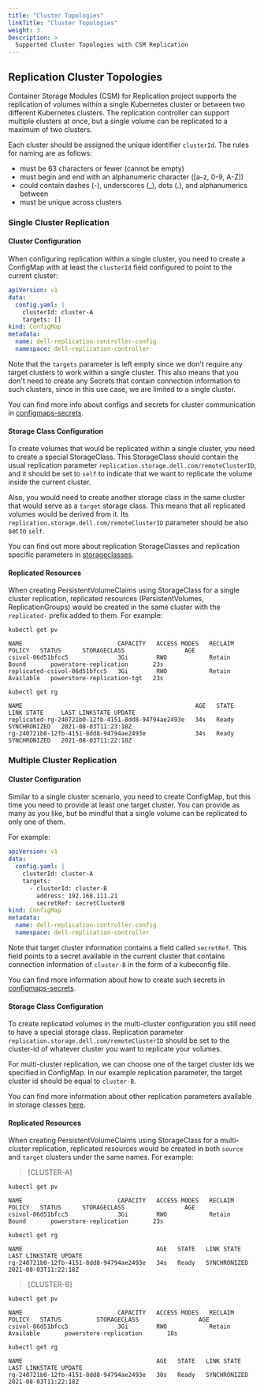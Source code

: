 ```yaml
---
title: "Cluster Topologies"
linkTitle: "Cluster Topologies"
weight: 3
Description: >
  Supported Cluster Topologies with CSM Replication
---
```


## Replication Cluster Topologies

Container Storage Modules (CSM) for Replication project supports the replication of volumes within a single Kubernetes cluster or between two different
Kubernetes clusters. The replication controller can support multiple clusters at once, but a single volume can be replicated to a maximum of two clusters.

Each cluster should be assigned the unique identifier `clusterId`. The rules for naming are as follows:
* must be 63 characters or fewer (cannot be empty)
* must begin and end with an alphanumeric character ([a-z, 0-9, A-Z])
* could contain dashes (-), underscores (_), dots (.), and alphanumerics between
* must be unique across clusters

### Single Cluster Replication

#### Cluster Configuration

When configuring replication within a single cluster, you need to create a ConfigMap with at least the `clusterId`
field configured to point to the current cluster:
```yaml
apiVersion: v1
data:
  config.yaml: |
    clusterId: cluster-A
    targets: []
kind: ConfigMap
metadata:
  name: dell-replication-controller-config
  namespace: dell-replication-controller
```
Note that the `targets` parameter is left empty since we don't require any target clusters to work within a single cluster.
This also means that you don't need to create any Secrets that contain connection information to such clusters, since in this use case, we
are limited to a single cluster.

You can find more info about configs and secrets for cluster communication in [configmaps-secrets](../../deployment/helm/modules/installation/replication/configmap-secrets/).

#### Storage Class Configuration

To create volumes that would be replicated within a single cluster, you need to create a special StorageClass.
This StorageClass should contain the usual replication parameter `replication.storage.dell.com/remoteClusterID`, and it should
be set to `self` to indicate that we want to replicate the volume inside the current cluster.

Also, you would need to create another storage class in the same cluster that would serve as a `target` storage class. This means that all replicated volumes would be derived from it. Its `replication.storage.dell.com/remoteClusterID` parameter should be also set to `self`.

You can find out more about replication StorageClasses and replication specific parameters in [storageclasses](../../deployment/helm/modules/installation/replication/storageclasses).

#### Replicated Resources

When creating PersistentVolumeClaims using StorageClass for a single cluster replication, replicated resources (PersistentVolumes,
ReplicationGroups) would be created in the same cluster with the `replicated-` prefix added to them. For example:
```shell
kubectl get pv 
```
```
NAME                           CAPACITY   ACCESS MODES   RECLAIM POLICY   STATUS      STORAGECLASS                 AGE
csivol-06d51bfcc5              3Gi        RWO            Retain           Bound       powerstore-replication       23s
replicated-csivol-06d51bfcc5   3Gi        RWO            Retain           Available   powerstore-replication-tgt   23s
```
```shell
kubectl get rg
```
```
NAME                                                 AGE   STATE   LINK STATE     LAST LINKSTATE UPDATE
replicated-rg-240721b0-12fb-4151-8dd8-94794ae2493e   34s   Ready   SYNCHRONIZED   2021-08-03T11:23:18Z
rg-240721b0-12fb-4151-8dd8-94794ae2493e              34s   Ready   SYNCHRONIZED   2021-08-03T11:22:18Z
```

### Multiple Cluster Replication

#### Cluster Configuration

Similar to a single cluster scenario, you need to create ConfigMap, but this time you need to provide at least one target
cluster. You can provide as many as you like, but be mindful that a single volume can be replicated to only one of them.

For example:
```yaml
apiVersion: v1
data:
  config.yaml: |
    clusterId: cluster-A
    targets: 
      - clusterId: cluster-B
        address: 192.168.111.21
        secretRef: secretClusterB
kind: ConfigMap
metadata:
  name: dell-replication-controller-config
  namespace: dell-replication-controller
```
Note that target cluster information contains a field called `secretRef`. This field points to a secret available in the current cluster that contains connection information of `cluster-B` in the form of a kubeconfig file.

You can find more information about how to create such secrets in [configmaps-secrets](../../deployment/helm/modules/installation/replication/configmap-secrets/#communication-between-clusters).

#### Storage Class Configuration

To create replicated volumes in the multi-cluster configuration you still need to have a special storage class.
Replication parameter `replication.storage.dell.com/remoteClusterID` should be set to the cluster-id of whatever cluster you
want to replicate your volumes.

For multi-cluster replication, we can choose one of the target cluster ids we specified in
ConfigMap. In our example replication parameter, the target cluster id should be equal to `cluster-B`.

You can find more information about other replication parameters available in storage classes [here](../../deployment/helm/modules/installation/replication/storageclasses#common-parameters).

#### Replicated Resources

When creating PersistentVolumeClaims using StorageClass for a multi-cluster replication, replicated resources would be
created in both `source` and `target` clusters under the same names. For example:


>[CLUSTER-A]
```shell
kubectl get pv
```
```
NAME                           CAPACITY   ACCESS MODES   RECLAIM POLICY   STATUS      STORAGECLASS                 AGE
csivol-06d51bfcc5              3Gi        RWO            Retain           Bound       powerstore-replication       23s
```
```shell
kubectl get rg
```
```
NAME                                      AGE   STATE   LINK STATE     LAST LINKSTATE UPDATE
rg-240721b0-12fb-4151-8dd8-94794ae2493e   34s   Ready   SYNCHRONIZED   2021-08-03T11:22:18Z
```
>[CLUSTER-B]
```shell
kubectl get pv
```
```
NAME                           CAPACITY   ACCESS MODES   RECLAIM POLICY   STATUS          STORAGECLASS                 AGE
csivol-06d51bfcc5              3Gi        RWO            Retain           Available       powerstore-replication       18s
```
```shell
kubectl get rg
```
```
NAME                                      AGE   STATE   LINK STATE     LAST LINKSTATE UPDATE
rg-240721b0-12fb-4151-8dd8-94794ae2493e   30s   Ready   SYNCHRONIZED   2021-08-03T11:22:18Z
```
